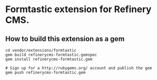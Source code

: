 # Formtastic extension for Refinery CMS.

## How to build this extension as a gem

    cd vendor/extensions/formtastic
    gem build refinerycms-formtastic.gemspec
    gem install refinerycms-formtastic.gem

    # Sign up for a http://rubygems.org/ account and publish the gem
    gem push refinerycms-formtastic.gem